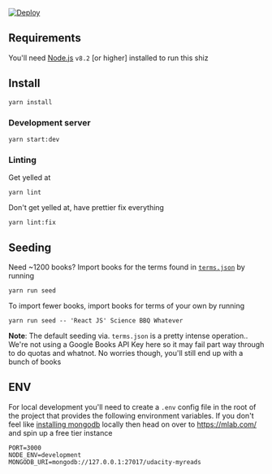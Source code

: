[![Deploy](https://www.herokucdn.com/deploy/button.svg)](https://heroku.com/deploy?template=https://github.com/kevinjamesus86/udacity-myreads-server)

## Requirements

You'll need [Node.js](https://nodejs.org/en/) `v8.2` [or higher] installed to run this shiz

## Install

`yarn install`

### Development server

`yarn start:dev`

### Linting

Get yelled at

`yarn lint`

Don't get yelled at, have prettier fix everything

`yarn lint:fix`

## Seeding

Need ~1200 books? Import books for the terms found in  [`terms.json`](https://github.com/kevinjamesus86/udacity-myreads-server/blob/master/src/lib/terms.json) by running

`yarn run seed`

To import fewer books, import books for terms of your own by running

`yarn run seed -- 'React JS' Science BBQ Whatever`

**Note**: The default seeding via. `terms.json` is a pretty intense operation.. We're not using a Google Books API Key here so it may fail part way through to do quotas and whatnot. No worries though, you'll still end up with a bunch of books

## ENV

For local development you'll need to create a `.env` config file in the root of the project that provides the following environment variables. If you don't feel like [installing mongodb](https://www.mongodb.com/download-center?jmp=nav#community) locally then head on over to https://mlab.com/ and spin up a free tier instance

```
PORT=3000
NODE_ENV=development
MONGODB_URI=mongodb://127.0.0.1:27017/udacity-myreads
```
